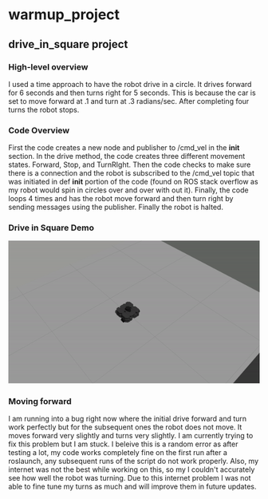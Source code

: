# warmup_project
## drive_in_square project

### High-level overview
I used a time approach to have the robot drive in a circle. It drives forward for 6 seconds and then turns right for 5 seconds. This is because the car is set to move forward at .1 and turn at .3 radians/sec. After completing four turns the robot stops. 


### Code Overview 

First the code creates a new node and publisher to /cmd_vel in the __init__ section. In the drive method, the code creates three different movement states. Forward, Stop, and TurnRIght. Then the code checks to make sure there is a connection and the robot is subscribed to the /cmd_vel topic that was initiated in def __init__ portion of the code (found on ROS stack overflow as my robot would spin in circles over and over with out it).  Finally, the code loops 4 times and has the robot move forward and then turn right by sending messages using the publisher. Finally the robot is halted. 


### Drive in Square Demo

![gif of robot test](/driveinsquaregifnew.gif)


### Moving forward

I am running into a bug right now where the initial drive forward and turn work perfectly but for the subsequent ones the robot does not move. It moves forward very slightly and turns very slightly. I am currently trying to fix this problem but I am stuck. I beleive this is a random error as after testing a lot, my code works completely fine on the first run after a roslaunch, any subsequent runs of the script do not work properly. Also, my internet was not the best while working on this, so my I couldn't accurately see how well the robot was turning. Due to this internet problem I was not able to fine tune my turns as much and will improve them in future updates. 
